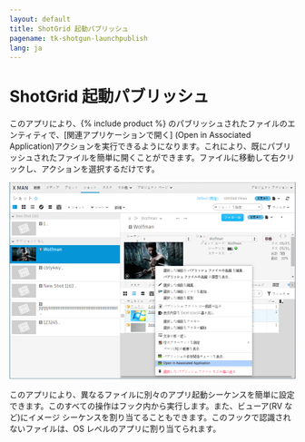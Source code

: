 ```yaml
---
layout: default
title: ShotGrid 起動パブリッシュ
pagename: tk-shotgun-launchpublish
lang: ja
---
```


# ShotGrid 起動パブリッシュ

このアプリにより、{% include product %} のパブリッシュされたファイルのエンティティで、[関連アプリケーションで開く] (Open in Associated Application)アクションを実行できるようになります。これにより、既にパブリッシュされたファイルを簡単に開くことができます。ファイルに移動して右クリックし、アクションを選択するだけです。

![作業ファイル システム](../images/apps/shotgun-launchpublish-open_assoc.png)

このアプリにより、異なるファイルに別々のアプリ起動シーケンスを簡単に設定できます。このすべての操作はフック内から実行します。また、ビューア(RV など)にイメージ シーケンスを割り当てることもできます。このフックで認識されないファイルは、OS レベルのアプリに割り当てられます。